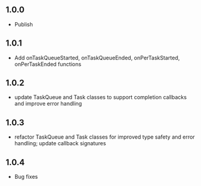 ## 1.0.0

* Publish

## 1.0.1

* Add onTaskQueueStarted, onTaskQueueEnded, onPerTaskStarted, onPerTaskEnded functions

## 1.0.2

* update TaskQueue and Task classes to support completion callbacks and improve error handling

## 1.0.3

* refactor TaskQueue and Task classes for improved type safety and error handling; update callback signatures

## 1.0.4

* Bug fixes